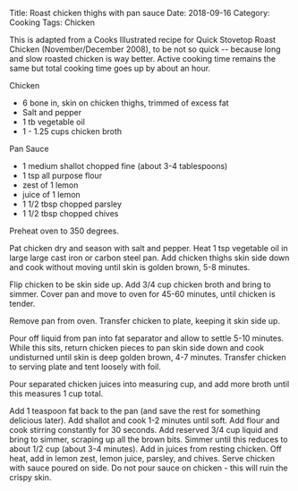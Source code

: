 Title: Roast chicken thighs with pan sauce
Date: 2018-09-16
Category: Cooking
Tags: Chicken

This is adapted from a Cooks Illustrated recipe for Quick Stovetop Roast Chicken (November/December 2008), to be not so quick -- because long and slow roasted chicken is way better.  Active cooking time remains the same but total cooking time goes up by about an hour.

Chicken 
* 6 bone in, skin on chicken thighs, trimmed of excess fat
* Salt and pepper
* 1 tb vegetable oil
* 1 - 1.25 cups chicken broth

Pan Sauce
* 1 medium shallot chopped fine (about 3-4 tablespoons)
* 1 tsp all purpose flour
* zest of 1 lemon
* juice of 1 lemon
* 1 1/2 tbsp chopped parsley
* 1 1/2 tbsp chopped chives

Preheat oven to 350 degrees.

Pat chicken dry and season with salt and pepper.
Heat 1 tsp vegetable oil in large large cast iron or carbon steel pan.  Add chicken thighs skin side down and cook without moving until skin is golden brown, 5-8 minutes.

Flip chicken to be skin side up.  Add 3/4 cup chicken broth and bring to simmer.  Cover pan and move to oven for 45-60 minutes, until chicken is tender.

Remove pan from oven.  Transfer chicken to plate, keeping it skin side up.  

Pour off liquid from pan into fat separator and allow to settle 5-10 minutes.  While this sits, return chicken pieces to pan skin side down and cook undisturned until skin is deep golden brown, 4-7 minutes.  Transfer chicken to serving plate and tent loosely with foil.

Pour separated chicken juices into measuring cup, and add more broth until this measures 1 cup total.  

Add 1 teaspoon fat back to the pan (and save the rest for something delicious later). Add shallot and cook 1-2 minutes until soft.  Add flour and cook stirring constantly for 30 seconds.  Add reserved 3/4 cup liquid and bring to simmer, scraping up all the brown bits.  Simmer until this reduces to about 1/2 cup (about 3-4 minutes).  Add in juices from resting chicken.  Off heat, add in lemon zest, lemon juice, parsley, and chives.  Serve chicken with sauce poured on side. Do not pour sauce on chicken - this will ruin the crispy skin.

